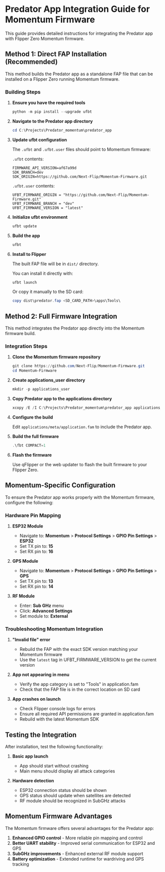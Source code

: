 # Predator App Integration Guide for Momentum Firmware

This guide provides detailed instructions for integrating the Predator app with Flipper Zero Momentum firmware.

## Method 1: Direct FAP Installation (Recommended)

This method builds the Predator app as a standalone FAP file that can be installed on a Flipper Zero running Momentum firmware.

### Building Steps

1. **Ensure you have the required tools**
   ```powershell
   python -m pip install --upgrade ufbt
   ```

2. **Navigate to the Predator app directory**
   ```powershell
   cd C:\Projects\Predator_momentum\predator_app
   ```

3. **Update ufbt configuration**
   
   The `.ufbt` and `.ufbt.user` files should point to Momentum firmware:
   
   `.ufbt` contents:
   ```
   FIRMWARE_API_VERSION=af67a99d
   SDK_BRANCH=dev
   SDK_ORIGIN=https://github.com/Next-Flip/Momentum-Firmware.git
   ```
   
   `.ufbt.user` contents:
   ```
   UFBT_FIRMWARE_ORIGIN = "https://github.com/Next-Flip/Momentum-Firmware.git"
   UFBT_FIRMWARE_BRANCH = "dev"
   UFBT_FIRMWARE_VERSION = "latest"
   ```

4. **Initialize ufbt environment**
   ```powershell
   ufbt update
   ```

5. **Build the app**
   ```powershell
   ufbt
   ```

6. **Install to Flipper**
   
   The built FAP file will be in `dist/` directory. 
   
   You can install it directly with:
   ```powershell
   ufbt launch
   ```
   
   Or copy it manually to the SD card:
   ```powershell
   copy dist\predator.fap <SD_CARD_PATH>\apps\Tools\
   ```

## Method 2: Full Firmware Integration

This method integrates the Predator app directly into the Momentum firmware build.

### Integration Steps

1. **Clone the Momentum firmware repository**
   ```powershell
   git clone https://github.com/Next-Flip/Momentum-Firmware.git
   cd Momentum-Firmware
   ```

2. **Create applications_user directory**
   ```powershell
   mkdir -p applications_user
   ```

3. **Copy Predator app to the applications directory**
   ```powershell
   xcopy /E /I C:\Projects\Predator_momentum\predator_app applications_user\predator
   ```

4. **Configure the build**
   
   Edit `applications/meta/application.fam` to include the Predator app.

5. **Build the full firmware**
   ```powershell
   .\fbt COMPACT=1
   ```

6. **Flash the firmware**
   
   Use qFlipper or the web updater to flash the built firmware to your Flipper Zero.

## Momentum-Specific Configuration

To ensure the Predator app works properly with the Momentum firmware, configure the following:

### Hardware Pin Mapping

1. **ESP32 Module**
   - Navigate to: **Momentum** > **Protocol Settings** > **GPIO Pin Settings** > **ESP32**
   - Set TX pin to: **15**
   - Set RX pin to: **16**

2. **GPS Module**
   - Navigate to: **Momentum** > **Protocol Settings** > **GPIO Pin Settings** > **GPS**
   - Set TX pin to: **13**
   - Set RX pin to: **14**

3. **RF Module**
   - Enter: **Sub GHz** menu
   - Click: **Advanced Settings**
   - Set module to: **External**

### Troubleshooting Momentum Integration

1. **"Invalid file" error**
   - Rebuild the FAP with the exact SDK version matching your Momentum firmware
   - Use the `latest` tag in UFBT_FIRMWARE_VERSION to get the current version

2. **App not appearing in menu**
   - Verify the app category is set to "Tools" in application.fam
   - Check that the FAP file is in the correct location on SD card

3. **App crashes on launch**
   - Check Flipper console logs for errors
   - Ensure all required API permissions are granted in application.fam
   - Rebuild with the latest Momentum SDK

## Testing the Integration

After installation, test the following functionality:

1. **Basic app launch**
   - App should start without crashing
   - Main menu should display all attack categories

2. **Hardware detection**
   - ESP32 connection status should be shown
   - GPS status should update when satellites are detected
   - RF module should be recognized in SubGHz attacks

## Momentum Firmware Advantages

The Momentum firmware offers several advantages for the Predator app:

1. **Enhanced GPIO control** - More reliable pin mapping and control
2. **Better UART stability** - Improved serial communication for ESP32 and GPS
3. **SubGHz improvements** - Enhanced external RF module support
4. **Battery optimization** - Extended runtime for wardriving and GPS tracking
